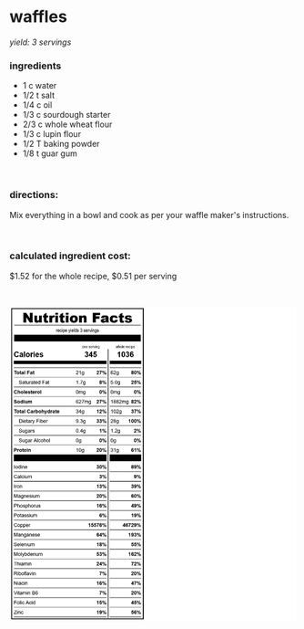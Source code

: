 # waffles
*yield: 3 servings*

### ingredients
- 1 c water
- 1/2 t salt
- 1/4 c oil
- 1/3 c sourdough starter
- 2/3 c whole wheat flour
- 1/3 c lupin flour
- 1/2 T baking powder
- 1/8 t guar gum

<br>

### directions:

Mix everything in a bowl and cook as per your waffle maker's instructions.


<br>

### calculated ingredient cost:

$1.52 for the whole recipe, $0.51 per serving

<br>

![waffles nutrition facts](../../source/nutrition/nutrition_labels/waffles/nutrition_facts.png)